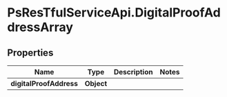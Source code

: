 # PsResTfulServiceApi.DigitalProofAddressArray

## Properties
Name | Type | Description | Notes
------------ | ------------- | ------------- | -------------
**digitalProofAddress** | **Object** |  | 

